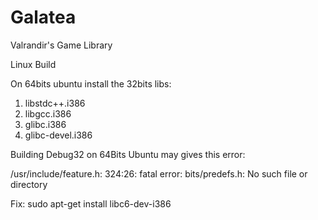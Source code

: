 Galatea
====

Valrandir's Game Library



Linux Build

On 64bits ubuntu install the 32bits libs:

1. libstdc++.i386
2. libgcc.i386
3. glibc.i386
4. glibc-devel.i386

Building Debug32 on 64Bits Ubuntu may gives this error:

/usr/include/feature.h: 324:26: fatal error: bits/predefs.h: No such file or directory

Fix: sudo apt-get install libc6-dev-i386
